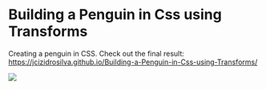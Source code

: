 # Building a Penguin in Css using Transforms
 Creating a penguin in CSS. Check out the final result: https://jcizidrosilva.github.io/Building-a-Penguin-in-Css-using-Transforms/
 
 <img src="images/1.png">
